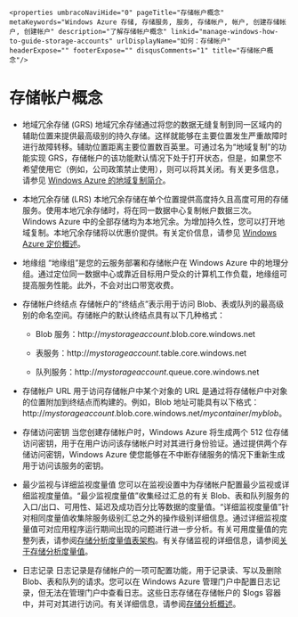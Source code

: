 	<properties umbracoNaviHide="0" pageTitle="存储帐户概念" metaKeywords="Windows Azure 存储, 存储服务, 服务, 存储帐户, 帐户, 创建存储帐户, 创建帐户" description="了解存储帐户概念" linkid="manage-windows-how-to-guide-storage-accounts" urlDisplayName="如何：存储帐户" headerExpose="" footerExpose="" disqusComments="1" title="存储帐户概念"/>


<h1 id="storageaccountconcepts">存储帐户概念</h1>


- 地域冗余存储 (GRS)   地域冗余存储通过将您的数据无缝复制到同一区域内的辅助位置来提供最高级别的持久存储。这样就能够在主要位置发生严重故障时进行故障转移。辅助位置距离主要位置数百英里。可通过名为“地域复制”的功能实现 GRS，存储帐户的该功能默认情况下处于打开状态，但是，如果您不希望使用它（例如，公司政策禁止使用），则可以将其关闭。有关更多信息，请参见 [Windows Azure 的地域复制简介](http://blogs.msdn.com/b/windowsazurestorage/archive/2011/09/15/introducing-geo-replication-for-windows-azure-storage.aspx)。

- 本地冗余存储 (LRS)   本地冗余存储在单个位置提供高度持久且高度可用的存储服务。使用本地冗余存储时，将在同一数据中心复制帐户数据三次。Windows Azure 中的全部存储均为本地冗余。为增加持久性，您可以打开地域复制。本地冗余存储将以优惠价提供。有关定价信息，请参见 [Windows Azure 定价概述](http://www.windowsazure.com/zh-cn/pricing/details/)。

- 地缘组   “地缘组”是您的云服务部署和存储帐户在 Windows Azure 中的地理分组。通过定位同一数据中心或靠近目标用户受众的计算机工作负载，地缘组可提高服务性能。此外，不会对出口带宽收费。

- 存储帐户终结点   存储帐户的“终结点”表示用于访问 Blob、表或队列的最高级别的命名空间。存储帐户的默认终结点具有以下几种格式：

    - Blob 服务：http://*mystorageaccount*.blob.core.windows.net

    - 表服务：http://*mystorageaccount*.table.core.windows.net

    - 队列服务：http://*mystorageaccount*.queue.core.windows.net

- 存储帐户 URL   用于访问存储帐户中某个对象的 URL 是通过将存储帐户中对象的位置附加到终结点而构建的。例如，Blob 地址可能具有以下格式：http://*mystorageaccount*.blob.core.windows.net/*mycontainer*/*myblob*。

- 存储访问密钥   当您创建存储帐户时，Windows Azure 将生成两个 512 位存储访问密钥，用于在用户访问该存储帐户时对其进行身份验证。通过提供两个存储访问密钥，Windows Azure 使您能够在不中断存储服务的情况下重新生成用于访问该服务的密钥。

- 最少监视与详细监视度量值   您可以在监视设置中为存储帐户配置最少监视或详细监视度量值。“最少监视度量值”收集经过汇总的有关 Blob、表和队列服务的入口/出口、可用性、延迟及成功百分比等数据的度量值。“详细监视度量值”针对相同度量值收集除服务级别汇总之外的操作级别详细信息。通过详细监视度量值可对应用程序运行期间出现的问题进行进一步分析。有关可用度量值的完整列表，请参阅[存储分析度量值表架构](http://msdn.microsoft.com/zh-cn/library/windowsazure/hh343264.aspx)。有关存储监视的详细信息，请参阅[关于存储分析度量值](http://msdn.microsoft.com/zh-cn/library/windowsazure/hh343258.aspx)。

- 日志记录   日志记录是存储帐户的一项可配置功能，用于记录读、写以及删除 Blob、表和队列的请求。您可以在 Windows Azure 管理门户中配置日志记录，但无法在管理门户中查看日志。这些日志存储在存储帐户的 $logs 容器中，并可对其进行访问。有关详细信息，请参阅[存储分析概述](http://msdn.microsoft.com/zh-cn/library/windowsazure/hh343268.aspx)。

